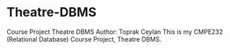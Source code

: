 # Theatre-DBMS
Course Project Theatre DBMS
Author: Toprak Ceylan
This is my CMPE232 (Relational Database) Course Project, Theatre DBMS. 
